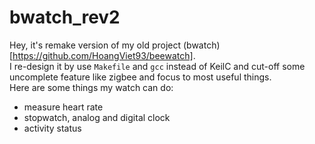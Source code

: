 # bwatch_rev2
Hey, it's remake version of my old project (bwatch)[https://github.com/HoangViet93/beewatch]. </br>
I re-design it by use `Makefile` and `gcc` instead of KeilC and cut-off some uncomplete feature like 
zigbee and focus to most useful things. </br>
Here are some things my watch can do:
- measure heart rate
- stopwatch, analog and digital clock
- activity status
